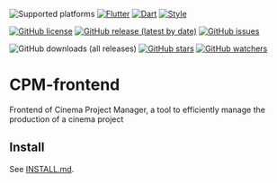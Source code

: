 ![Supported platforms](https://img.shields.io/badge/Supported%20platforms-Android%20%7C%20iOS%20%7C%20Windows%20%7C%20macOS%20%7C%20Web-blue)
[![Flutter](https://img.shields.io/badge/Flutter-3.10.0-blue)](https://flutter.dev/)
[![Dart](https://img.shields.io/badge/Dart-%3E%3D3.0.0%20%3C4.0.0-blue)](https://dart.dev/)
[![Style](https://img.shields.io/badge/Style-Dart%20Code%20Metrics-blue)](https://dartcodemetrics.dev/)

[![GitHub license](https://img.shields.io/github/license/StudioRvAndCo/CPM-frontend)](https://github.com/StudioRvAndCo/CPM-frontend/blob/main/LICENSE)
[![GitHub release (latest by date)](https://img.shields.io/github/v/release/StudioRvAndCo/CPM-frontend)](https://github.com/StudioRvAndCo/CPM-frontend/releases)
[![GitHub issues](https://img.shields.io/github/issues/StudioRvAndCo/CPM-frontend)](https://github.com/StudioRvAndCo/CPM-frontend/issues)

![GitHub downloads (all releases)](https://img.shields.io/github/downloads/StudioRvAndCo/CPM-frontend/total?style=social)
[![GitHub stars](https://img.shields.io/github/stars/StudioRvAndCo/CPM-frontend?style=social)](https://github.com/StudioRvAndCo/CPM-frontend/stargazers)
[![GitHub watchers](https://img.shields.io/github/watchers/StudioRvAndCo/CPM-frontend?style=social)](https://github.com/StudioRvAndCo/CPM-frontend/watchers)

# CPM-frontend

Frontend of Cinema Project Manager, a tool to efficiently manage the production of a cinema project

## Install

See [INSTALL.md](INSTALL.md).
